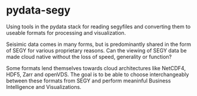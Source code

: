 # pydata-segy

Using tools in the pydata stack for reading segyfiles and converting them to useable formats for processing and visualization.

Seisimic data comes in many forms, but is predominantly shared in the form of SEGY for various proprietary reasons. Can the viewing of SEGY data be made cloud native without the loss of speed, generality or function?

Some formats lend themselves towards cloud architectures like NetCDF4, HDF5, Zarr and openVDS. The goal is to be able to choose interchangeably between these formats from SEGY and perform meaninful Business Intelligence and Visualizations.

